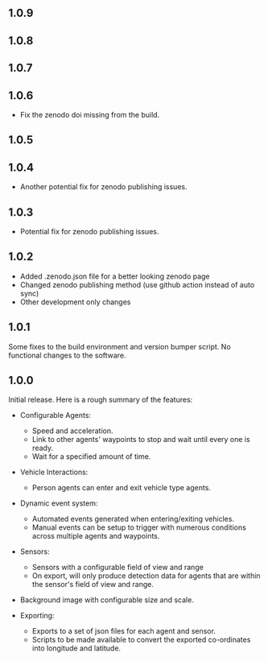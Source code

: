 ## 1.0.9

## 1.0.8

## 1.0.7

## 1.0.6

- Fix the zenodo doi missing from the build.

## 1.0.5

## 1.0.4

- Another potential fix for zenodo publishing issues.

## 1.0.3

- Potential fix for zenodo publishing issues.

## 1.0.2

- Added .zenodo.json file for a better looking zenodo page
- Changed zenodo publishing method (use github action instead of auto sync)
- Other development only changes

## 1.0.1

Some fixes to the build environment and version bumper script. No functional changes to the software.

## 1.0.0

Initial release. Here is a rough summary of the features:

- Configurable Agents:
  - Speed and acceleration.
  - Link to other agents' waypoints to stop and wait until every one is ready.
  - Wait for a specified amount of time.

- Vehicle Interactions:
  - Person agents can enter and exit vehicle type agents.

- Dynamic event system:
  - Automated events generated when entering/exiting vehicles.
  - Manual events can be setup to trigger with numerous conditions across multiple agents and waypoints.

- Sensors:
  - Sensors with a configurable field of view and range
  - On export, will only produce detection data for agents that are within the sensor's field of view and range.

- Background image with configurable size and scale.

- Exporting:
  - Exports to a set of json files for each agent and sensor.
  - Scripts to be made available to convert the exported co-ordinates into longitude and latitude.
